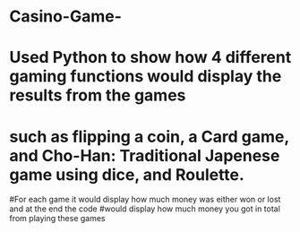 # Casino-Game-
# Used Python to show how 4 different gaming functions would display the results from the games 
# such as flipping a coin, a Card game, and Cho-Han: Traditional Japenese game using dice, and Roulette. 
#For each game it would display how much money was either won or lost and at the end the code 
#would display how much money you got in total from playing these games
